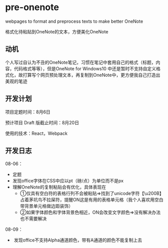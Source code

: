 # pre-onenote
webpages to format and preprocess texts to make better OneNote

格式化待粘贴到OneNote的文本，方便美化OneNote



## 动机

个人写过自认为不丑的OneNote笔记，习惯在笔记中套用自己的格式（标题，内容，代码格式等等），但是OneNote for Windows10 中还是暂时不支持自定义格式化，故打算写个网页预处理文本，再复制到OneNote中，更方便我自己打造出美观的笔迹



## 开发计划

项目定题时间：8月6日

预计项目 Draft 版截止时间：8月20日

使用的技术：React，Webpack



## 开发日志

08-06：

- 定题
- 发现office字体在CSS中应以pt（磅/点）为单位而不是px
- 理解OneNote的复制粘贴会有优化，具体表现在
  - ①仅具有空白符的表格行列不会被粘贴=>找到了unicode字符【\u200B】占着茅坑鸟不拉屎符，提醒ON这是有用的表格单元格（我个人喜欢用空白带背景单元格做边距装饰）
  - ②如果字体颜色和字体背景色相近，ON会改变文字颜色=>没有解决办法也不需要解决

08-09：

- ​	发现office不支持Alpha通道颜色，带有A通道的颜色不能复制上去

